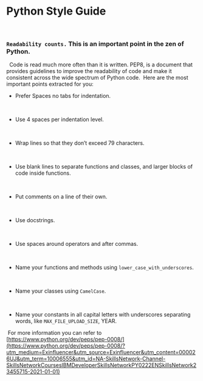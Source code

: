 # Python Style Guide

​

### `Readability counts.` This is an important point in the zen of Python.

​
​
Code is read much more often than it is written. PEP8, is a document that provides guidelines to improve the readability of code and make it consistent across the wide spectrum of Python code.
​
Here are the most important points extracted for you:
​
​

*   Prefer Spaces no tabs for indentation.

​

*   Use 4 spaces per indentation level.

​

*   Wrap lines so that they don’t exceed 79 characters.

​

*   Use blank lines to separate functions and classes, and larger blocks of code inside functions.

​

*   Put comments on a line of their own.

​

*   Use docstrings.

​

*   Use spaces around operators and after commas.

​

*   Name your functions and methods using `lower_case_with_underscores`.

​

*   Name your classes using `CamelCase`.

​

*   Name your constants in all capital letters with underscores separating words, like `MAX_FILE_UPLOAD_SIZE`, YEAR.

​
For more information you can refer to <a href="https://www.python.org/dev/peps/pep-0008/?utm_medium=Exinfluencer&utm_source=Exinfluencer&utm_content=000026UJ&utm_term=10006555&utm_id=NA-SkillsNetwork-Channel-SkillsNetworkCoursesIBMDeveloperSkillsNetworkPY0222ENSkillsNetwork23455715-2021-01-01">[https://www.python.org/dev/peps/pep-0008/](https://www.python.org/dev/peps/pep-0008/?utm_medium=Exinfluencer&utm_source=Exinfluencer&utm_content=000026UJ&utm_term=10006555&utm_id=NA-SkillsNetwork-Channel-SkillsNetworkCoursesIBMDeveloperSkillsNetworkPY0222ENSkillsNetwork23455715-2021-01-01)</a>
